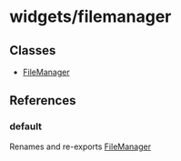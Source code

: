 # widgets/filemanager

## Classes

- [FileManager](widgets.filemanager.Class.FileManager.md)

## References

### default

Renames and re-exports [FileManager](widgets.filemanager.Class.FileManager.md)
